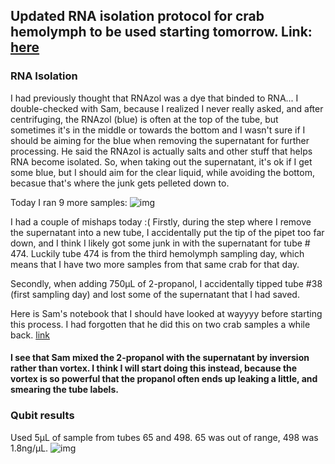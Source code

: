 ## Updated RNA isolation protocol for crab hemolymph to be used starting tomorrow. Link: [here](https://github.com/grace-ac/project-crab/blob/master/protocols/RNA-isolation.md)

### RNA Isolation

I had previously thought that RNAzol was a dye that binded to RNA... I double-checked with Sam, because I realized I never really asked, and after centrifuging, the RNAzol (blue) is often at the top of the tube, but sometimes it's in the middle or towards the bottom and I wasn't sure if I should be aiming for the blue when removing the supernatant for further processing. He said the RNAzol is actually salts and other stuff that helps RNA become isolated. So, when taking out the supernatant, it's ok if I get some blue, but I should aim for the clear liquid, while avoiding the bottom, becasue that's where the junk gets pelleted down to.

Today I ran 9 more samples:
![img](http://owl.fish.washington.edu/scaphapoda/grace/Crab-project/RNA-isolation-third-batch.png)


I had a couple of mishaps today :(
Firstly, during the step where I remove the supernatant into a new tube, I accidentally put the tip of the pipet too far down, and I think I likely got some junk in with the supernatant for tube # 474. Luckily tube 474 is from the third hemolymph sampling day, which means that I have two more samples from that same crab for that day. 

Secondly, when adding 750µL of 2-propanol, I accidentally tipped tube #38 (first sampling day) and lost some of the supernatant that I had saved. 

Here is Sam's notebook that I should have looked at wayyyy before starting this process. I had forgotten that he did this on two crab samples a while back.
[link](http://onsnetwork.org/kubu4/category/tanner-crab-rnaseq/)

#### I see that Sam mixed the 2-propanol with the supernatant by inversion rather than vortex. I think I will start doing this instead, because the vortex is so powerful that the propanol often ends up leaking a little, and smearing the tube labels. 

### Qubit results

Used 5µL of sample from tubes 65 and 498. 65 was out of range, 498 was 1.8ng/µL.
![img](http://owl.fish.washington.edu/scaphapoda/grace/Crab-project/Qubit/Qubit-third-batch.png)
